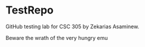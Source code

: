 # TestRepo

GitHub testing lab for CSC 305 by Zekarias Asaminew.

Beware the wrath of the very hungry emu
